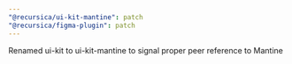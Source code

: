 ```yaml
---
"@recursica/ui-kit-mantine": patch
"@recursica/figma-plugin": patch
---
```


Renamed ui-kit to ui-kit-mantine to signal proper peer reference to Mantine
